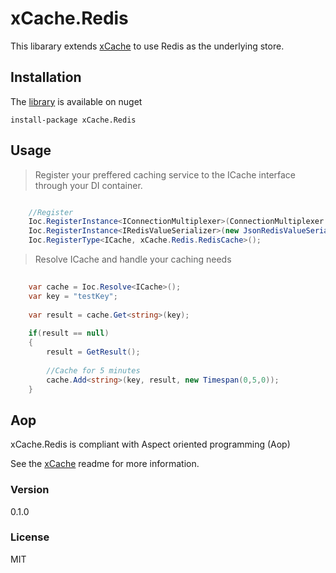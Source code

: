 # xCache.Redis

This libarary extends [xCache] to use Redis as the underlying store. 

## Installation

The [library] is available on nuget 

`install-package xCache.Redis`

## Usage

> Register your preffered caching service to the ICache interface through your DI container.

```csharp

	//Register	
	Ioc.RegisterInstance<IConnectionMultiplexer>(ConnectionMultiplexer.Connect("localhost"));
	Ioc.RegisterInstance<IRedisValueSerializer>(new JsonRedisValueSerializer());
	Ioc.RegisterType<ICache, xCache.Redis.RedisCache>();

```

> Resolve ICache and handle your caching needs

```csharp
	
	var cache = Ioc.Resolve<ICache>();
	var key = "testKey";
	
	var result = cache.Get<string>(key);
	
	if(result == null)
	{
		result = GetResult();
		
		//Cache for 5 minutes
		cache.Add<string>(key, result, new Timespan(0,5,0));
	}
```

## Aop

xCache.Redis is compliant with Aspect oriented programming (Aop)

See the [xCache] readme for more information.

### Version
0.1.0

### License
MIT

[xCache]:https://github.com/Jarlotee/xCache/
[library]:https://www.nuget.org/packages/xCache.Redis/